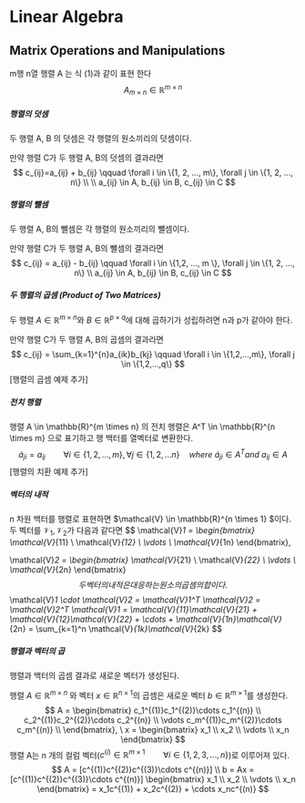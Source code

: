 # Linear Algebra

## Matrix Operations and Manipulations

m행 n열 행렬 A 는 식 (1)과 같이 표현 한다
$$
A_{m \times n} \in \mathbb{R}^{m \times n}
$$

##### 행렬의 덧셈

두 행렬 A, B 의 덧셈은 각 행렬의 원소끼리의 덧셈이다.

만약 행렬 C가 두 행렬 A, B의 덧셈의 결과라면
$$
c_{ij}=a_{ij} + b_{ij} \qquad \forall i \in \{1, 2, ..., m\}, \forall j \in \{1, 2, ..., n\} \\
\\
a_{ij} \in A, b_{ij} \in B, c_{ij} \in C
$$

##### 행렬의 뺄셈

두 행렬 A, B의 뺄셈은 각 행렬의 원소끼리의 뺄셈이다.

만약 행렬 C가 두 행렬 A, B의 뺄셈의 결과라면
$$
c_{ij} = a_{ij} - b_{ij} \qquad \forall i \in \{1,2, ..., m \}, \forall j \in \{1, 2, ..., n\} \\
a_{ij} \in A, b_{ij} \in B, c_{ij} \in C
$$

##### 두 행렬의 곱셈 (Product of Two Matrices)

두 행렬 $A \in \mathbb{R}^{m \times n}$와 $B\in \mathbb{R}^{p \times q}$에 대해 곱하기가 성립하려면 n과 p가 같아야 한다.

만약 행렬 C가 두 행렬 A, B의 곱셈의 결과라면
$$
c_{ij} = \sum_{k=1}^{n}a_{ik}b_{kj} \qquad \forall i \in \{1,2,...,m\}, \forall j \in \{1,2,...,q\}
$$
[행렬의 곱셈 예제 추가]

##### 전치 행렬

행렬 A \in \mathbb{R}^{m \times n} 의 전치 행렬은 A^T \in \mathbb{R}^{n \times m} 으로 표기하고 행 백터를 열벡터로 변환한다.
$$
\acute{a}_{ji}=a_{ij} \qquad \forall i \in \{1,2,...,m\}, \forall j \in \{1,2,...n\} \quad where\ \acute{a}_{ji} \in A^T and\ a_{ij} \in A
$$
[행렬의 치환 예제 추가]

##### 벡터의 내적

n 차원 백터를 행렬로 표현하면 $\mathcal{V} \in \mathbb{R}^{n \times 1} $이다. 두 벡터를 $\mathcal{V}_1, \mathcal{V}_2$가 다음과 같다면
$$
\mathcal{V}_1 = 
\begin{bmatrix}
\mathcal{V}_{11} \\
\mathcal{V}_{12} \\
\vdots \\
\mathcal{V}_{1n}
\end{bmatrix},

\mathcal{V}_2 = 
\begin{bmatrix}
\mathcal{V}_{21} \\
\mathcal{V}_{22} \\
\vdots \\
\mathcal{V}_{2n}
\end{bmatrix}
$$
두 벡터의 내적은 대응하는 원소의 곱셈의 합이다.
$$
\mathcal{V}_1 \cdot \mathcal{V}_2 = \mathcal{V}_1^T \mathcal{V}_2 = \mathcal{V}_2^T \mathcal{V}_1 = \mathcal{V}_{11}\mathcal{V}_{21} + \mathcal{V}_{12}\mathcal{V}_{22} + 
\cdots + \mathcal{V}_{1n}\mathcal{V}_{2n} = \sum_{k=1}^n \mathcal{V}_{1k}\mathcal{V}_{2k}
$$

##### 행렬과 벡터의 곱

행렬과 백터의 곱셈 결과로 새로운 벡터가 생성된다.

행렬 $A \in \mathbb{R}^{m \times n}$ 와 벡터 $x \in \mathbb{R}^{n \times 1}$의 곱셈은 새로운 벡터 $b \in \mathbb{R}^{m \times 1}$를 생성한다.
$$
A = 
\begin{bmatrix}
c_1^{(1)}c_1^{(2)}\cdots c_1^{(n)} \\
c_2^{(1)}c_2^{(2)}\cdots c_2^{(n)} \\
\vdots
c_m^{(1)}c_m^{(2)}\cdots c_m^{(n)} \\
\end{bmatrix}, 
\ x = 
\begin{bmatrix}
x_1 \\
x_2 \\
\vdots \\
x_n 
\end{bmatrix}
$$
행렬 A는 n 개의 컬럼 벡터($c^{(i)} \in \mathbb{R}^{m \times 1} \qquad \forall i \in \{1,2,3,...,n\}$)로 이루어져 있다.
$$
A = [c^{(1)}c^{(2)}c^{(3)}\cdots c^{(n)}] \\
b = Ax = [c^{(1)}c^{(2)}c^{(3)}\cdots c^{(n)}]
\begin{bmatrix}
x_1 \\
x_2 \\
\vdots \\
x_n
\end{bmatrix}
= x_1c^{(1)} + x_2c^{(2)} + \cdots x_nc^{(n)}
$$
